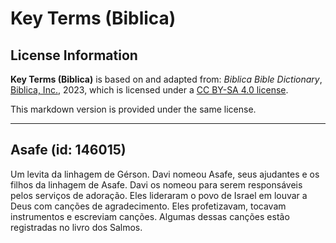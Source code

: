 # Key Terms (Biblica)

## License Information

**Key Terms (Biblica)** is based on and adapted from: _Biblica Bible Dictionary_, [Biblica, Inc.](https://www.biblica.com/), 2023, which is licensed under a [CC BY-SA 4.0 license](https://creativecommons.org/licenses/by-sa/4.0/legalcode.en).

This markdown version is provided under the same license.



--------------------------------

## Asafe (id: 146015)

Um levita da linhagem de Gérson. Davi nomeou Asafe, seus ajudantes e os filhos da linhagem de Asafe. Davi os nomeou para serem responsáveis pelos serviços de adoração. Eles lideraram o povo de Israel em louvar a Deus com canções de agradecimento. Eles profetizavam, tocavam instrumentos e escreviam canções. Algumas dessas canções estão registradas no livro dos Salmos.


